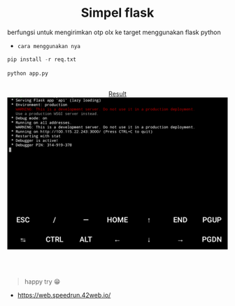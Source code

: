<h1 align="center"> Simpel flask</h1>

berfungsi untuk mengirimkan otp olx ke target menggunakan flask python<br>

- `cara menggunakan nya`
```python
pip install -r req.txt
```
`python app.py`
<br>
<br>
<p align="center">
   <a href="https://github.com/Bayu12345677/"> Result
     <img src="https://github.com/Bayu12345677/Flask_olx/blob/main/img/Screenshot_20220120-153627~2.png" width="600">
      </a>
     </p>
<br>
  <br>

> happy try 😁

- https://web.speedrun.42web.io/

